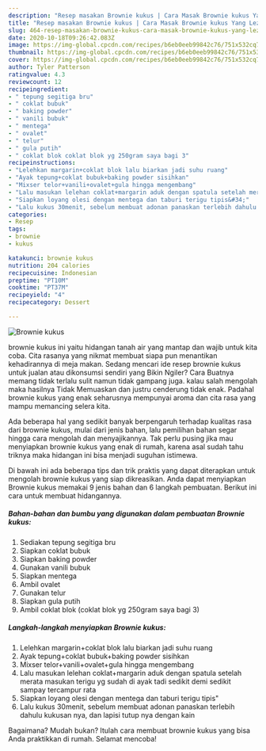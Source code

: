 ```yaml
---
description: "Resep masakan Brownie kukus | Cara Masak Brownie kukus Yang Lezat"
title: "Resep masakan Brownie kukus | Cara Masak Brownie kukus Yang Lezat"
slug: 464-resep-masakan-brownie-kukus-cara-masak-brownie-kukus-yang-lezat
date: 2020-10-18T09:26:42.083Z
image: https://img-global.cpcdn.com/recipes/b6eb0eeb99842c76/751x532cq70/brownie-kukus-foto-resep-utama.jpg
thumbnail: https://img-global.cpcdn.com/recipes/b6eb0eeb99842c76/751x532cq70/brownie-kukus-foto-resep-utama.jpg
cover: https://img-global.cpcdn.com/recipes/b6eb0eeb99842c76/751x532cq70/brownie-kukus-foto-resep-utama.jpg
author: Tyler Patterson
ratingvalue: 4.3
reviewcount: 12
recipeingredient:
- " tepung segitiga bru"
- " coklat bubuk"
- " baking powder"
- " vanili bubuk"
- " mentega"
- " ovalet"
- " telur"
- " gula putih"
- " coklat blok coklat blok yg 250gram saya bagi 3"
recipeinstructions:
- "Lelehkan margarin+coklat blok lalu biarkan jadi suhu ruang"
- "Ayak tepung+coklat bubuk+baking powder sisihkan"
- "Mixser telor+vanili+ovalet+gula hingga mengembang"
- "Lalu masukan lelehan coklat+margarin aduk dengan spatula setelah merata masukan terigu yg sudah di ayak tadi sedikit demi sedikit sampay tercampur rata"
- "Siapkan loyang olesi dengan mentega dan taburi terigu tipis&#34;"
- "Lalu kukus 30menit, sebelum membuat adonan panaskan terlebih dahulu kukusan nya, dan lapisi tutup nya dengan kain"
categories:
- Resep
tags:
- brownie
- kukus

katakunci: brownie kukus 
nutrition: 204 calories
recipecuisine: Indonesian
preptime: "PT10M"
cooktime: "PT37M"
recipeyield: "4"
recipecategory: Dessert

---
```



![Brownie kukus](https://img-global.cpcdn.com/recipes/b6eb0eeb99842c76/751x532cq70/brownie-kukus-foto-resep-utama.jpg)


brownie kukus ini yaitu hidangan tanah air yang mantap dan wajib untuk kita coba. Cita rasanya yang nikmat membuat siapa pun menantikan kehadirannya di meja makan.
Sedang mencari ide resep brownie kukus untuk jualan atau dikonsumsi sendiri yang Bikin Ngiler? Cara Buatnya memang tidak terlalu sulit namun tidak gampang juga. kalau salah mengolah maka hasilnya Tidak Memuaskan dan justru cenderung tidak enak. Padahal brownie kukus yang enak seharusnya mempunyai aroma dan cita rasa yang mampu memancing selera kita.



Ada beberapa hal yang sedikit banyak berpengaruh terhadap kualitas rasa dari brownie kukus, mulai dari jenis bahan, lalu pemilihan bahan segar hingga cara mengolah dan menyajikannya. Tak perlu pusing jika mau menyiapkan brownie kukus yang enak di rumah, karena asal sudah tahu triknya maka hidangan ini bisa menjadi suguhan istimewa.


Di bawah ini ada beberapa tips dan trik praktis yang dapat diterapkan untuk mengolah brownie kukus yang siap dikreasikan. Anda dapat menyiapkan Brownie kukus memakai 9 jenis bahan dan 6 langkah pembuatan. Berikut ini cara untuk membuat hidangannya.

<!--inarticleads1-->

##### Bahan-bahan dan bumbu yang digunakan dalam pembuatan Brownie kukus:

1. Sediakan  tepung segitiga bru
1. Siapkan  coklat bubuk
1. Siapkan  baking powder
1. Gunakan  vanili bubuk
1. Siapkan  mentega
1. Ambil  ovalet
1. Gunakan  telur
1. Siapkan  gula putih
1. Ambil  coklat blok (coklat blok yg 250gram saya bagi 3)




<!--inarticleads2-->

##### Langkah-langkah menyiapkan Brownie kukus:

1. Lelehkan margarin+coklat blok lalu biarkan jadi suhu ruang
1. Ayak tepung+coklat bubuk+baking powder sisihkan
1. Mixser telor+vanili+ovalet+gula hingga mengembang
1. Lalu masukan lelehan coklat+margarin aduk dengan spatula setelah merata masukan terigu yg sudah di ayak tadi sedikit demi sedikit sampay tercampur rata
1. Siapkan loyang olesi dengan mentega dan taburi terigu tipis&#34;
1. Lalu kukus 30menit, sebelum membuat adonan panaskan terlebih dahulu kukusan nya, dan lapisi tutup nya dengan kain




Bagaimana? Mudah bukan? Itulah cara membuat brownie kukus yang bisa Anda praktikkan di rumah. Selamat mencoba!
